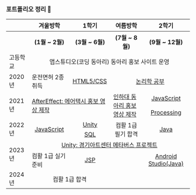 ### 포트폴리오 정리 👋

<table>
  <tr>
    <th></th>
    <th>겨울방학</th>
    <th>1학기</th>
    <th>여름방학</th></th>
    <th>2학기</th>
  </tr>
  <tr>
    <th></th>
    <th>(1월 ~ 2월)</th>
    <th>(3월 ~ 6월)</th>
    <th>(7월 ~ 8월)</th></th>
    <th>(9월 ~ 12월)</th>
  </tr>

  <tr>
    <td>고등학교</td>
    <td colspan="4" align="center">앱스튜디오(코딩 동아리) 동아리 홍보 사이트 운영</td>
  </tr>
  
  <tr>
    <td>2020년</td>
    <td>운전면허 2종 취득</td>
    <td><a href = "https://github.com/jsnail1209/front_end" target="_blank">HTML5/CSS</a></td>
    <td colspan="2" align="center"><a href = "https://github.com/jsnail1209/logic" target="_blank">논리학 공부</a></td>
  </tr>
  
  <tr>
    <td rowspan="2">2021년</td>
    <td rowspan="2" colspan="2"><a href = "https://www.youtube.com/watch?v=nqQOLxQCYNM" target="_blank">AfterEffect: 에어택시 홍보 영상 제작</a></td>
    <td rowspan="2"><a href = "https://www.youtube.com/watch?v=Oi94XjuaO_E" target="_blank">인하대 동아리 홍보 영상 제작</a></td>
    <td align="center"><a href = "https://github.com/jsnail1209/bestoutput" target="_blank">JavaScript</a</td>
  </tr>
  <tr>
    <td align="center"><a href = "https://github.com/jsnail1209/processing" target="_blank">Processing</a></td>
  </tr>
  
  <tr>
    <td rowspan="3">2022년</td>
    <td rowspan="3" align="center"><a href = "https://github.com/jsnail1209/javaScriptTheory" target="_blank">JavaScript</a></td>
    <td align="center"><a href = "https://github.com/jsnail1209/shootingCraft" target="_blank">Unity</a></td>
    <td rowspan="3" align="center">컴활 1급 필기 합격</td>
    <td rowspan="3" align="center"><a href = "https://github.com/jsnail1209/javashop" target="_blank">Java</a></td>
  </tr>
  <tr>
  </tr>
  <tr>
    <td align="center"><a href = "https://github.com/jsnail1209/sqlpet" target="_blank">SQL</a></td>
  </tr>

  <tr>
    <td rowspan="2">2023년</td>
    <td colspan="4" align="center"><a href = "https://github.com/jsnail1209/wunderkammer" target="_blank">Unity: 경기아트센터 메타버스 프로젝트</a></td>
  </tr>
  <tr>
    <td>컴활 1급 실기 준비</td>
    <td align="center"><a href = "https://github.com/jsnail1209/back_end" target="_blank">JSP</a></td>
    <td></td>
    <td align="center"><a href = "https://github.com/jsnail1209/AndroidStudio" target="_blank">Android Studio(Java)</a></td>
  </tr>
  
  <tr>
    <td>2024년</td>
    <td colspan="2" align="center">컴활 1급 합격</td>
    <td colspan="2" align="center"></td>
  </tr>
</table>



